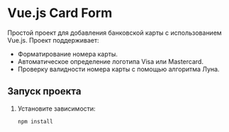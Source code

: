 # Vue.js Card Form

Простой проект для добавления банковской карты с использованием Vue.js. Проект поддерживает:
- Форматирование номера карты.
- Автоматическое определение логотипа Visa или Mastercard.
- Проверку валидности номера карты с помощью алгоритма Луна.

## Запуск проекта

1. Установите зависимости:
   ```bash
   npm install
